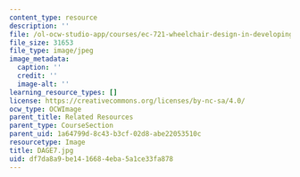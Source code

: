 ```yaml
---
content_type: resource
description: ''
file: /ol-ocw-studio-app/courses/ec-721-wheelchair-design-in-developing-countries-spring-2009/df7da8a9be1416684eba5a1ce33fa878_DAGE7.jpg
file_size: 31653
file_type: image/jpeg
image_metadata:
  caption: ''
  credit: ''
  image-alt: ''
learning_resource_types: []
license: https://creativecommons.org/licenses/by-nc-sa/4.0/
ocw_type: OCWImage
parent_title: Related Resources
parent_type: CourseSection
parent_uid: 1a64799d-8c43-b3cf-02d8-abe22053510c
resourcetype: Image
title: DAGE7.jpg
uid: df7da8a9-be14-1668-4eba-5a1ce33fa878
---
```

